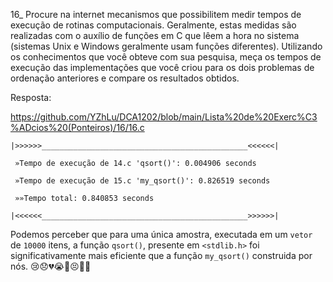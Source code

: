16_ Procure na internet mecanismos que 
possibilitem medir tempos de execução 
de rotinas computacionais. Geralmente, 
estas medidas são realizadas com 
o auxílio de funções em C que lêem 
a hora no sistema (sistemas Unix e 
Windows geralmente usam funções diferentes). 
Utilizando os conhecimentos que 
você obteve com sua pesquisa, 
meça os tempos de execução das 
implementações que você criou para os 
dois problemas de ordenação anteriores e 
compare os resultados obtidos.

Resposta:

https://github.com/YZhLu/DCA1202/blob/main/Lista%20de%20Exerc%C3%ADcios%20(Ponteiros)/16/16.c

```
|>>>>>>______________________________________________<<<<<<|

 »Tempo de execução de 14.c 'qsort()': 0.004906 seconds

 »Tempo de execução de 15.c 'my_qsort()': 0.826519 seconds

 »»Tempo total: 0.840853 seconds

|<<<<<<______________________________________________>>>>>>|
```

Podemos perceber que para uma única amostra, executada em um `vetor` de `10000` itens, a função `qsort()`, presente em `<stdlib.h>` foi significativamente mais eficiente que a função `my_qsort()` construida por nós.  😢😞💔😭🥺😣😵‍💫
